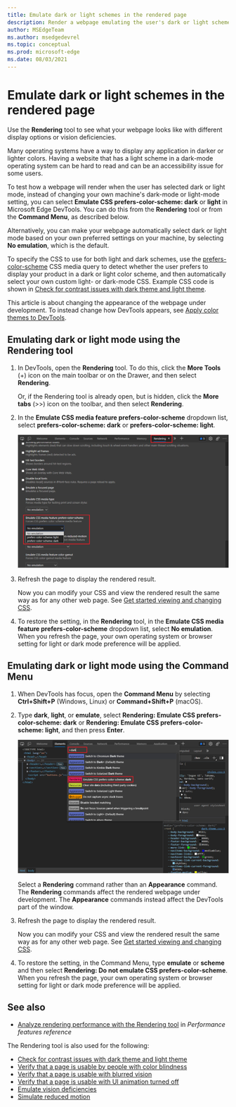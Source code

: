 ```yaml
---
title: Emulate dark or light schemes in the rendered page
description: Render a webpage emulating the user's dark or light scheme operating-system setting or browser setting, without having to change your own machine's setting.  Use a CSS media query for prefers-color-scheme, together with a DevTools rendering option.
author: MSEdgeTeam
ms.author: msedgedevrel
ms.topic: conceptual
ms.prod: microsoft-edge
ms.date: 08/03/2021
---
```

# Emulate dark or light schemes in the rendered page

Use the **Rendering** tool to see what your webpage looks like with different display options or vision deficiencies.

Many operating systems have a way to display any application in darker or lighter colors.  Having a website that has a light scheme in a dark-mode operating system can be hard to read and can be an accessibility issue for some users.

To test how a webpage will render when the user has selected dark or light mode, instead of changing your own machine's dark-mode or light-mode setting, you can select **Emulate CSS prefers-color-scheme: dark** or **light** in Microsoft Edge DevTools.  You can do this from the **Rendering** tool or from the **Command Menu**, as described below.

Alternatively, you can make your webpage automatically select dark or light mode based on your own preferred settings on your machine, by selecting **No emulation**, which is the default.

To specify the CSS to use for both light and dark schemes, use the [prefers-color-scheme](https://developer.mozilla.org/docs/Web/CSS/@media/prefers-color-scheme) CSS media query to detect whether the user prefers to display your product in a dark or light color scheme, and then automatically select your own custom light- or dark-mode CSS.  Example CSS code is shown in [Check for contrast issues with dark theme and light theme](test-dark-mode.md).

This article is about changing the appearance of the webpage under development.  To instead change how DevTools appears, see [Apply color themes to DevTools](../customize/theme.md).


<!-- ====================================================================== -->
## Emulating dark or light mode using the Rendering tool

1. In DevTools, open the **Rendering** tool.  To do this, click the **More Tools** (+) icon on the main toolbar or on the Drawer, and then select **Rendering**.

   Or, if the Rendering tool is already open, but is hidden, click the **More tabs** (>>) icon on the toolbar, and then select **Rendering**.

1. In the **Emulate CSS media feature prefers-color-scheme** dropdown list, select **prefers-color-scheme: dark** or **prefers-color-scheme: light**.

   ![Emulating dark or light mode using the Rendering tool](../media/css-elements-styles-qs-simulated-light-mode.png)

1. Refresh the page to display the rendered result.

   Now you can modify your CSS and view the rendered result the same way as for any other web page.  See [Get started viewing and changing CSS](../css/index.md).

1. To restore the setting, in the **Rendering** tool, in the **Emulate CSS media feature prefers-color-scheme** dropdown list, select **No emulation**.  When you refresh the page, your own operating system or browser setting for light or dark mode preference will be applied.


<!-- ====================================================================== -->
## Emulating dark or light mode using the Command Menu

1. When DevTools has focus, open the **Command Menu** by selecting **Ctrl+Shift+P** (Windows, Linux) or **Command+Shift+P** (macOS).

1. Type **dark**, **light**, or **emulate**, select **Rendering: Emulate CSS prefers-color-scheme: dark** or **Rendering: Emulate CSS prefers-color-scheme: light**, and then press **Enter**.

   ![Emulating dark or light mode using the 'Rendering: Emulate CSS prefers-color-scheme' commands on the Command Menu](../media/css-console-command-menu-rendering.png)

   Select a **Rendering** command rather than an **Appearance** command.  The **Rendering** commands affect the rendered webpage under development.  The **Appearance** commands instead affect the DevTools part of the window.

1. Refresh the page to display the rendered result.

   Now you can modify your CSS and view the rendered result the same way as for any other web page.  See [Get started viewing and changing CSS](../css/index.md).

1. To restore the setting, in the Command Menu, type **emulate** or **scheme** and then select **Rendering: Do not emulate CSS prefers-color-scheme**.  When you refresh the page, your own operating system or browser setting for light or dark mode preference will be applied.


<!-- ====================================================================== -->
## See also

* [Analyze rendering performance with the Rendering tool](../evaluate-performance/reference.md#analyze-rendering-performance-with-the-rendering-tool) in _Performance features reference_

The Rendering tool is also used for the following:

* [Check for contrast issues with dark theme and light theme](test-dark-mode.md)
* [Verify that a page is usable by people with color blindness](test-color-blindness.md)
* [Verify that a page is usable with blurred vision](test-blurred-vision.md)
* [Verify that a page is usable with UI animation turned off](test-reduced-ui-motion.md)
* [Emulate vision deficiencies](emulate-vision-deficiencies.md)
* [Simulate reduced motion](reduced-motion-simulation.md)
